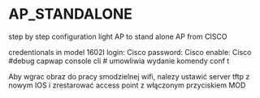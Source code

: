# AP_STANDALONE
step by step configuration light AP to stand alone AP from CISCO

credentionals in model 1602I
login: Cisco
password: Cisco
enable: Cisco
#debug capwap console cli  # umowliwia wydanie komendy conf t 

Aby wgrac obraz do pracy smodzielnej wifi, nalezy ustawić server tftp z nowym IOS i zrestarować
access point z włączonym przyciskiem MOD
